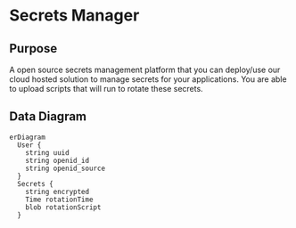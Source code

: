 # Secrets Manager

## Purpose

A open source secrets management platform that you can deploy/use our cloud hosted solution to manage secrets for your applications. You are able to upload scripts that will run to rotate these secrets.

## Data Diagram
```mermaid
erDiagram
  User {
    string uuid
    string openid_id
    string openid_source
  }
  Secrets {
    string encrypted
    Time rotationTime
    blob rotationScript
  }
```